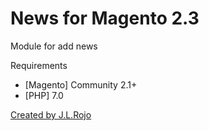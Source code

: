 # News for Magento 2.3
Module for add news

Requirements
 - [Magento] Community 2.1+
 - [PHP] 7.0

<a href="https://www.artegrafico.net">Created by J.L.Rojo</a>
